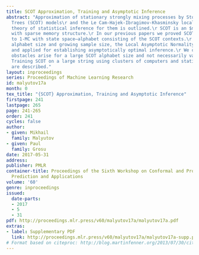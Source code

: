 ```yaml
---
title: SCOT Approximation, Training and Asymptotic Inference
abstract: "Approximation of stationary strongly mixing processes by Stochastic Context
  Trees (SCOT) models\r and the Le Cam-Hajek-Ibragimov-Khasminsky locally minimax
  theory of statistical inference for them is outlined.\r SCOT is an $m$-Markov model
  with sparse memory structure.\r In our previous papers we proved SCOT equivalence
  to 1-MC with state space—alphabet consisting of the SCOT contexts.\r For the fixed
  alphabet size and growing sample size, the Local Asymptotic Normality is proved
  and applied for establishing asymptotically optimal inference.\r We outline what
  obstacles arise for a large SCOT alphabet size and not necessarily vast sample size.\r
  Training SCOT on a large string using clusters of computers and statistical applications
  are described."
layout: inproceedings
series: Proceedings of Machine Learning Research
id: malyutov17a
month: 0
tex_title: "{SCOT} Approximation, Training and Asymptotic Inference"
firstpage: 241
lastpage: 265
page: 241-265
order: 241
cycles: false
author:
- given: Mikhail
  family: Malyutov
- given: Paul
  family: Grosu
date: 2017-05-31
address: 
publisher: PMLR
container-title: Proceedings of the Sixth Workshop on Conformal and Probabilistic
  Prediction and Applications
volume: '60'
genre: inproceedings
issued:
  date-parts:
  - 2017
  - 5
  - 31
pdf: http://proceedings.mlr.press/v60/malyutov17a/malyutov17a.pdf
extras:
- label: Supplementary PDF
  link: http://proceedings.mlr.press/v60/malyutov17a/malyutov17a-supp.pdf
# Format based on citeproc: http://blog.martinfenner.org/2013/07/30/citeproc-yaml-for-bibliographies/
---
```

